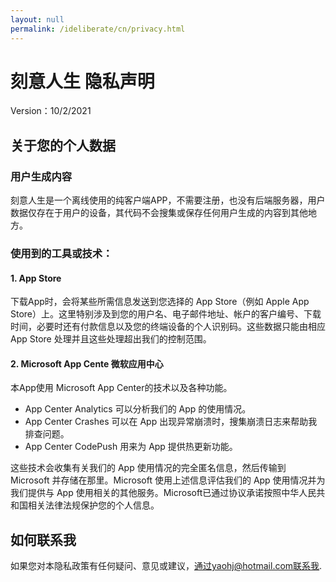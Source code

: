 ```yaml
---
layout: null
permalink: /ideliberate/cn/privacy.html
---
```


# 刻意人生 隐私声明

Version：10/2/2021

## 关于您的个人数据
### 用户生成内容
刻意人生是一个离线使用的纯客户端APP，不需要注册，也没有后端服务器，用户数据仅存在于用户的设备，其代码不会搜集或保存任何用户生成的内容到其他地方。

### 使用到的工具或技术：
#### 1. App Store

下载App时，会将某些所需信息发送到您选择的 App Store（例如 Apple App Store）上。这里特别涉及到您的用户名、电子邮件地址、帐户的客户编号、下载时间，必要时还有付款信息以及您的终端设备的个人识别码。这些数据只能由相应 App Store 处理并且这些处理超出我们的控制范围。

#### 2. Microsoft App Cente 微软应用中心

本App使用 Microsoft App Center的技术以及各种功能。
- App Center Analytics 可以分析我们的 App 的使用情况。
- App Center Crashes 可以在 App 出现异常崩溃时，搜集崩溃日志来帮助我排查问题。
- App Center CodePush 用来为 App 提供热更新功能。

这些技术会收集有关我们的 App 使用情况的完全匿名信息，然后传输到 Microsoft 并存储在那里。Microsoft 使用上述信息评估我们的 App 使用情况并为我们提供与 App 使用相关的其他服务。Microsoft已通过协议承诺按照中华人民共和国相关法律法规保护您的个人信息。

## 如何联系我
如果您对本隐私政策有任何疑问、意见或建议，通过yaohj@hotmail.com联系我.
